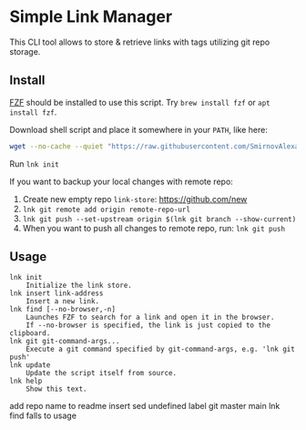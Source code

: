 # Simple Link Manager

This CLI tool allows to store & retrieve links with tags utilizing git repo storage.


## Install

[FZF](https://github.com/junegunn/fzf) should be installed to use this script. Try `brew install fzf` or `apt install fzf`.

Download shell script and place it somewhere in your `PATH`, like here:
```bash
wget --no-cache --quiet "https://raw.githubusercontent.com/SmirnovAlexander/lnk/master/lnk" && chmod +x lnk && sudo mv lnk /usr/local/bin
```

Run `lnk init`

If you want to backup your local changes with remote repo:
1. Create new empty repo `link-store`: https://github.com/new
2. `lnk git remote add origin remote-repo-url`
3. `lnk git push --set-upstream origin $(lnk git branch --show-current)`
4. When you want to push all changes to remote repo, run: `lnk git push`


## Usage

```
lnk init
    Initialize the link store.
lnk insert link-address
    Insert a new link.
lnk find [--no-browser,-n]
    Launches FZF to search for a link and open it in the browser.
    If --no-browser is specified, the link is just copied to the clipboard.
lnk git git-command-args...
    Execute a git command specified by git-command-args, e.g. 'lnk git push'
lnk update
    Update the script itself from source.
lnk help
    Show this text.
```


add repo name to readme
insert sed undefined label
git master main
lnk find falls to usage

